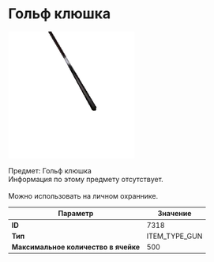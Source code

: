 # Гольф клюшка

![Item Image](../img/7318.webp?raw=true)

Предмет: Гольф клюшка<br>Информация по этому предмету отсутствует.<br><br>Можно использовать на личном охраннике.


| Параметр | Значение |
|----------|----------|
| **ID** | 7318 |
| **Тип** | ITEM_TYPE_GUN |
| **Максимальное количество в ячейке** | 500 |

